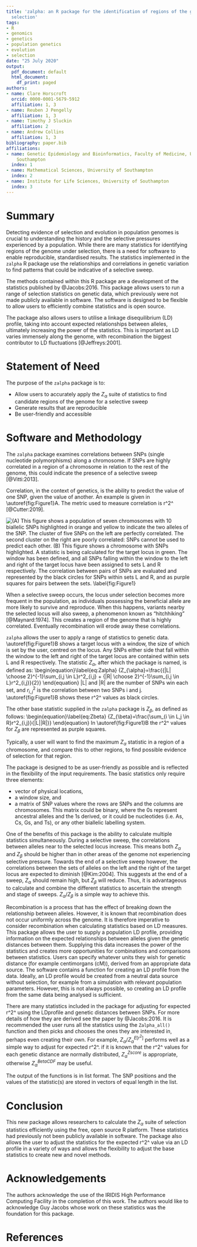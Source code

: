 ```yaml
---
title: 'zalpha: an R package for the identification of regions of the genome under
  selection'
tags:
- R
- genomics
- genetics
- population genetics
- evolution
- selection
date: "25 July 2020"
output:
  pdf_document: default
  html_document:
    df_print: paged
authors:
- name: Clare Horscroft
  orcid: 0000-0001-5679-5912
  affiliation: 1, 3
- name: Reuben J Pengelly
  affiliation: 1, 3
- name: Timothy J Sluckin
  affiliation: 2
- name: Andrew Collins
  affiliation: 1, 3
bibliography: paper.bib
affiliations:
- name: Genetic Epidemiology and Bioinformatics, Faculty of Medicine, University of
    Southampton
  index: 1
- name: Mathematical Sciences, University of Southampton
  index: 2
- name: Institute for Life Sciences, University of Southampton
  index: 3
---
```


# Summary

Detecting evidence of selection and evolution in population genomes is crucial to understanding the history and the selective pressures experienced by a population. While there are many statistics for identifying regions of the genome under selection, there is a need for software to enable reproducible, standardised results. The statistics implemented in the `zalpha` R package use the relationships and correlations in genetic variation to find patterns that could be indicative of a selective sweep. 

The methods contained within this R package are a development of the statistics published by @Jacobs:2016. This package allows users to run a range of selection statistics on genetic data, which previously were not made publicly available in software. The software is designed to be flexible to allow users to efficiently combine statistics and is open source.

The package also allows users to utilise a linkage disequilibrium (LD) profile, taking into account expected relationships between alleles, ultimately increasing the power of the statistics. This is important as LD varies immensely along the genome, with recombination the biggest contributor to LD fluctuations [@Jeffreys:2001].

# Statement of Need

The purpose of the `zalpha` package is to:

* Allow users to accurately apply the $Z_{\alpha}$ suite of statistics to find candidate regions of the genome for a selective sweep
* Generate results that are reproducible
* Be user-friendly and accessible
	
# Software and Methodology

The `zalpha` package examines correlations between SNPs (single nucleotide polymorphisms) along a chromosome. If SNPs are highly correlated in a region of a chromosome in relation to the rest of the genome, this could indicate the presence of a selective sweep [@Vitti:2013].

Correlation, in the context of genetics, is the ability to predict the value of one SNP, given the value of another. An example is given in \autoref{fig:Figure1}A. The metric used to measure correlation is r^2^ [@Cutter:2019].

![(A) This figure shows a population of seven chromosomes with 10 biallelic SNPs highlighted in orange and yellow to indicate the two alleles of the SNP. The cluster of five SNPs on the left are perfectly correlated. The second cluster on the right are poorly correlated: SNPs cannot be used to predict each other. (B) This figure shows a chromosome with SNPs highlighted. A statistic is being calculated for the target locus in green. The window has been defined, and all SNPs falling within the window to the left and right of the target locus have been assigned to sets L and R respectively. The correlation between pairs of SNPs are evaluated and represented by the black circles for SNPs within sets L and R, and as purple squares for pairs between the sets. \label{fig:Figure1}](Figure1.png)

When a selective sweep occurs, the locus under selection becomes more frequent in the population, as individuals possessing the beneficial allele are more likely to survive and reproduce. When this happens, variants nearby the selected locus will also sweep, a phenomenon known as “hitchhiking” [@Maynard:1974]. This creates a region of the genome that is highly correlated. Eventually recombination will erode away these correlations. 

`zalpha` allows the user to apply a range of statistics to genetic data. \autoref{fig:Figure1}B shows a target locus with a window, the size of which is set by the user, centred on the locus. Any SNPs either side that fall within the window to the left and right of the target locus are contained within sets L and R respectively. The statistic $Z_{\alpha}$, after which the package is named, is defined as:
\begin{equation}\label{eq:Zalpha}
{Z_{\alpha}=\frac{{|L| \choose 2}^{-1}\sum_{i,j \in L}r^2_{i,j} + {|R| \choose 2}^{-1}\sum_{i,j \in L}r^2_{i,j}}{2}}
\end{equation}
|L| and |R| are the number of SNPs win each set, and $r^2_{i,j}$ is the correlation between two SNPs i and j. \autoref{fig:Figure1}B shows these r^2^ values as black circles. 

The other base statistic supplied in the `zalpha` package is $Z_{\beta}$, as defined as follows:
\begin{equation}\label{eq:Zbeta}
{Z_{\beta}=\frac{\sum_{i \in L,j \in R}r^2_{i,j}}{|L||R|}}
\end{equation}
In \autoref{fig:Figure1}B the r^2^ values for $Z_{\beta}$ are represented as purple squares.

Typically, a user will want to find the maximum $Z_{\alpha}$ statistic in a region of a chromosome, and compare this to other regions, to find possible evidence of selection for that region.

The package is designed to be as user-friendly as possible and is reflected in the flexibility of the input requirements. The basic statistics only require three elements:

* vector of physical locations,
* a window size, and 
* a matrix of SNP values where the rows are SNPs and the columns are chromosomes. This matrix could be binary, where the 0s represent ancestral alleles and the 1s derived, or it could be nucleotides (i.e. As, Cs, Gs, and Ts), or any other biallelic labelling system.

One of the benefits of this package is the ability to calculate multiple statistics simultaneously. During a selective sweep, the correlations between alleles near to the selected locus increase. This means both $Z_{\alpha}$ and $Z_{\beta}$ should be higher than in other areas of the genome not experiencing selective pressure. Towards the end of a selective sweep however, the correlations between the sets of alleles on the left and the right of the target locus are expected to diminish [@Kim:2004]. This suggests at the end of a sweep, $Z_{\alpha}$ should remain high, but $Z_{\beta}$ will reduce. Thus, it is advantageous to calculate and combine the different statistics to ascertain the strength and stage of sweeps. $Z_{\alpha}$/$Z_{\beta}$ is a simple way to achieve this.

Recombination is a process that has the effect of breaking down the relationship between alleles. However, it is known that recombination does not occur uniformly across the genome. It is therefore imperative to consider recombination when calculating statistics based on LD measures. This package allows the user to supply a population LD profile, providing information on the expected relationships between alleles given the genetic distances between them. Supplying this data increases the power of the statistics and creates more opportunities for combinations and comparisons between statistics. Users can specify whatever units they wish for genetic distance (for example centimorgans (cM)), derived from an appropriate data source. The software contains a function for creating an LD profile from the data. Ideally, an LD profile would be created from a neutral data source without selection, for example from a simulation with relevant population parameters. However, this is not always possible, so creating an LD profile from the same data being analysed is sufficient.

There are many statistics included in the package for adjusting for expected r^2^ using the LDprofile and genetic distances between SNPs. For more details of how they are derived see the paper by @Jacobs:2016. It is recommended the user runs all the statistics using the `Zalpha_all()` function and then picks and chooses the ones they are interested in, perhaps even creating their own. For example, $Z_{\alpha}$/${Z_{\alpha}^{E[r^2]}}$ performs well as a simple way to adjust for expected r^2^. if it is known that the r^2^ values for each genetic distance are normally distributed, ${Z_{\alpha}^{Zscore}}$ is appropriate, otherwise ${Z_{\alpha}^{BetaCDF}}$ may be useful.

The output of the functions is in list format. The SNP positions and the values of the statistic(s) are stored in vectors of equal length in the list. 

# Conclusion

This new package allows researchers to calculate the $Z_{\alpha}$ suite of selection statistics efficiently using the free, open source R platform. These statistics had previously not been publicly available in software. The package also allows the user to adjust the statistics for the expected r^2^ value via an LD profile in a variety of ways and allows the flexibility to adjust the base statistics to create new and novel methods.

# Acknowledgements

The authors acknowledge the use of the IRIDIS High Performance Computing Facility in the completion of this work. The authors would like to acknowledge Guy Jacobs whose work on these statistics was the foundation for this package.

# References

